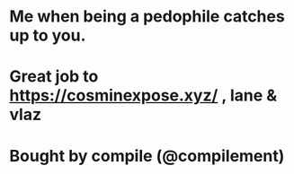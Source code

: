 # Me when being a pedophile catches up to you. 
# Great job to https://cosminexpose.xyz/ , lane & vlaz
# Bought by compile (@compilement)